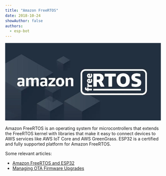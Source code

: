 ```yaml
---
title: "Amazon FreeRTOS"
date: 2018-10-24
showAuthor: false
authors: 
  - esp-bot
---
```

![](img/amazon-1.webp)

Amazon FreeRTOS is an operating system for microcontrollers that extends the FreeRTOS kernel with libraries that make it easy to connect devices to AWS services like AWS IoT Core and AWS GreenGrass. ESP32 is a certified and fully supported platform for Amazon FreeRTOS.

Some relevant articles:

- [Amazon FreeRTOS and ESP32](https://medium.com/the-esp-journal/amazon-freertos-esp32-support-9874a4412a21)
- [Managing OTA Firmware Upgrades](https://medium.com/the-esp-journal/esp32-ota-updates-amazon-freertos-9ffbbb8f4784)
